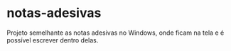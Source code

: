 # notas-adesivas
Projeto semelhante as notas adesivas no Windows, onde ficam na tela e é possível escrever dentro delas.
